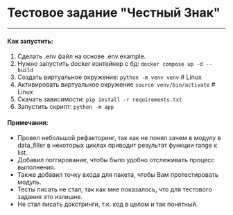 # Тестовое задание "Честный Знак"
****

#### Как запустить:
1. Сделать .env файл на основе .env.example. 
2. Нужно запустить docker контейнер с бд: ``docker compose up -d --build``
3. Создать виртуальное окружение: ``python -m venv venv`` # Linux
4. Активировать виртуальное окружение ``source venv/bin/activate`` # Linux
5. Скачать зависимости: ``pip install -r requirements.txt``
6. Запустить скрипт: ``python -m app``

#### Примечания:
* Провел небольшой рефакторинг, так как не понял зачем в модулу в data_filler в некоторых циклах приводит результат функции range к list.
* Добавил логгирование, чтобы было удобно отслеживать процесс выполнения.
* Также добавил точку входа для пакета, чтобы Вам протестировать модуль.
* Тесты писать не стал, так как мне показалось, что для тестового задания это излишне.
* Не стал писать докстринги, т.к. код в целом и так понятный. 
